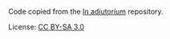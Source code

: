 Code copied from the [In adiutorium][ia] repository.

License: [CC BY-SA 3.0][cc]

[ia]: https://github.com/igneus/In-adiutorium
[cc]: http://creativecommons.org/licenses/by-sa/3.0/deed.en
